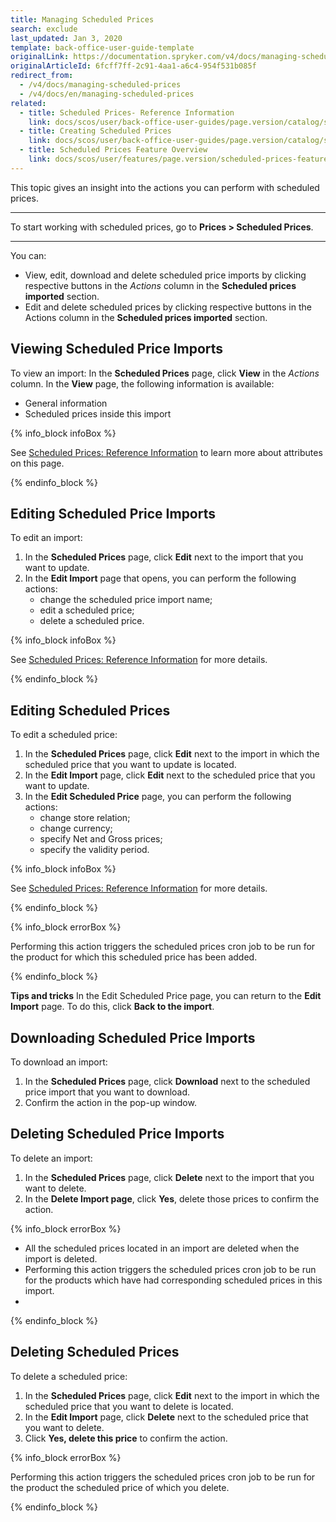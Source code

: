```yaml
---
title: Managing Scheduled Prices
search: exclude
last_updated: Jan 3, 2020
template: back-office-user-guide-template
originalLink: https://documentation.spryker.com/v4/docs/managing-scheduled-prices
originalArticleId: 6fcff7ff-2c91-4aa1-a6c4-954f531b085f
redirect_from:
  - /v4/docs/managing-scheduled-prices
  - /v4/docs/en/managing-scheduled-prices
related:
  - title: Scheduled Prices- Reference Information
    link: docs/scos/user/back-office-user-guides/page.version/catalog/scheduled-prices/references/scheduled-prices-reference-information.html
  - title: Creating Scheduled Prices
    link: docs/scos/user/back-office-user-guides/page.version/catalog/scheduled-prices/creating-scheduled-prices.html
  - title: Scheduled Prices Feature Overview
    link: docs/scos/user/features/page.version/scheduled-prices-feature-overview.html
---
```


This topic gives an insight into the actions you can perform with scheduled prices.
***

To start working with scheduled prices, go to **Prices > Scheduled Prices**.
***

You can:

* View, edit, download and delete scheduled price imports by clicking respective buttons in the *Actions* column in the **Scheduled prices imported** section.
* Edit and delete scheduled prices by clicking respective buttons in the Actions column in the **Scheduled prices imported** section.

## Viewing Scheduled Price Imports

To view an import:
In the **Scheduled Prices** page, click **View** in the *Actions* column.
In the **View** page, the following information is available:

* General information
* Scheduled prices inside this import

{% info_block infoBox %}

See [Scheduled Prices: Reference Information](/docs/scos/user/back-office-user-guides/{{page.version}}/catalog/scheduled-prices/references/scheduled-prices-reference-information.html) to learn more about attributes on this page.

{% endinfo_block %}

## Editing Scheduled Price Imports
To edit an import:
1. In the **Scheduled Prices** page, click **Edit** next to the import that you want to update.
2. In the **Edit Import** page that opens, you can perform the following actions:
    * change the scheduled price import name;
    * edit a scheduled price;
    * delete a scheduled price.

{% info_block infoBox %}

See [Scheduled Prices: Reference Information](/docs/scos/user/back-office-user-guides/{{page.version}}/catalog/scheduled-prices/references/scheduled-prices-reference-information.html) for more details.

{% endinfo_block %}

## Editing Scheduled Prices

To edit a scheduled price:

1. In the **Scheduled Prices** page, click **Edit** next to the import in which the scheduled price that you want to update is located.
2. In the **Edit Import** page, click **Edit** next to the scheduled price that you want to update.
3. In the **Edit Scheduled Price** page, you can perform the following actions:
    * change store relation;
    * change currency;
    * specify Net and Gross prices;
    * specify the validity period.

{% info_block infoBox %}

See [Scheduled Prices: Reference Information](/docs/scos/user/back-office-user-guides/{{page.version}}/catalog/scheduled-prices/references/scheduled-prices-reference-information.html) for more details.

{% endinfo_block %}

{% info_block errorBox %}

Performing this action triggers the scheduled prices cron job to be run for the product for which this scheduled price has been added.

{% endinfo_block %}

**Tips and tricks**
In the Edit Scheduled Price page, you can return to the **Edit Import** page. To do this, click **Back to the import**.

## Downloading Scheduled Price Imports
To download an import:

1. In the **Scheduled Prices** page, click **Download** next to the scheduled price import that you want to download.
2. Confirm the action in the pop-up window.

## Deleting Scheduled Price Imports
To delete an import:

1. In the **Scheduled Prices** page, click **Delete** next to the import that you want to delete.
2. In the **Delete Import page**, click **Yes**, delete those prices to confirm the action.

{% info_block errorBox %}

- All the scheduled prices located in an import are deleted when the import is deleted.
- Performing this action triggers the scheduled prices cron job to be run for the products which have had corresponding scheduled prices in this import.
-
{% endinfo_block %}

## Deleting Scheduled Prices

To delete a scheduled price:

1. In the **Scheduled Prices** page, click **Edit** next to the import in which the scheduled price that you want to delete is located.
2. In the **Edit Import** page, click **Delete** next to the scheduled price that you want to delete.
3. Click **Yes, delete this price** to confirm the action.

{% info_block errorBox %}

Performing this action triggers the scheduled prices cron job to be run for the product the scheduled price of which you delete.

{% endinfo_block %}

